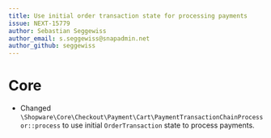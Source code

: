 ```yaml
---
title: Use initial order transaction state for processing payments
issue: NEXT-15779
author: Sebastian Seggewiss
author_email: s.seggewiss@snapadmin.net 
author_github: seggewiss
---
```

# Core
* Changed `\Shopware\Core\Checkout\Payment\Cart\PaymentTransactionChainProcessor::process` to use initial `OrderTransaction` state to process payments.
